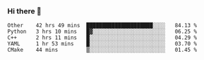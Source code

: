 ### Hi there 👋

<!--
**skywalkerwang98/skywalkerwang98** is a ✨ _special_ ✨ repository because its `README.md` (this file) appears on your GitHub profile.

Here are some ideas to get you started:

- 🔭 I’m currently working on ...
- 🌱 I’m currently learning ...
- 👯 I’m looking to collaborate on ...
- 🤔 I’m looking for help with ...
- 💬 Ask me about ...
- 📫 How to reach me: ...
- 😄 Pronouns: ...
- ⚡ Fun fact: ...
-->

<!--START_SECTION:waka-->
```text
Other    42 hrs 49 mins  █████████████████████░░░░   84.13 % 
Python   3 hrs 10 mins   █▓░░░░░░░░░░░░░░░░░░░░░░░   06.25 % 
C++      2 hrs 11 mins   █░░░░░░░░░░░░░░░░░░░░░░░░   04.29 % 
YAML     1 hr 53 mins    █░░░░░░░░░░░░░░░░░░░░░░░░   03.70 % 
CMake    44 mins         ▒░░░░░░░░░░░░░░░░░░░░░░░░   01.45 % 
```
<!--END_SECTION:waka-->
